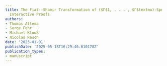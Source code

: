 ```yaml
---
title: The Fiat--Shamir Transformation of ($Γ$1, . . . , $Γ$textmu)-Special-Sound
  Interactive Proofs
authors:
- Thomas Attema
- Serge Fehr
- Michael Klooß
- Nicolas Resch
date: '2023-01-01'
publishDate: '2025-05-18T16:29:46.610178Z'
publication_types:
- manuscript
---
```

